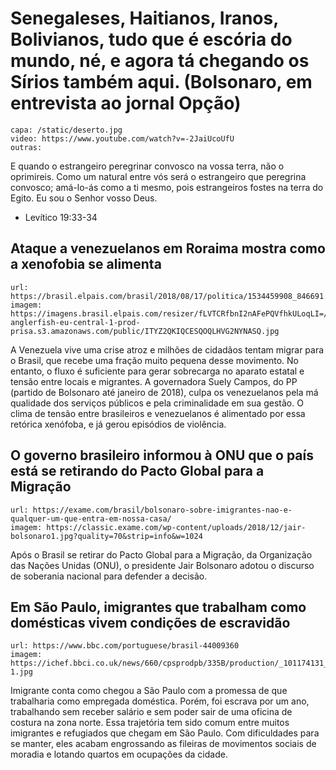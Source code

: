 # Senegaleses, Haitianos, Iranos, Bolivianos, tudo que é escória do mundo, né, e agora tá chegando os Sírios também aqui. (Bolsonaro, em entrevista ao jornal Opção)

    capa: /static/deserto.jpg
    video: https://www.youtube.com/watch?v=-2JaiUcoUfU
    outras:
        
E quando o estrangeiro peregrinar convosco na vossa terra, não o oprimireis. Como um natural entre vós será o estrangeiro que peregrina convosco; amá-lo-ás como a ti mesmo, pois estrangeiros fostes na terra do Egito. Eu sou o Senhor vosso Deus.
- Levítico 19:33-34


## Ataque a venezuelanos em Roraima mostra como a xenofobia se alimenta

    url: https://brasil.elpais.com/brasil/2018/08/17/politica/1534459908_846691.html
    imagem: https://imagens.brasil.elpais.com/resizer/fLVTCRfbnI2nAFePQVfhkULoqLI=/1960x0/arc-anglerfish-eu-central-1-prod-prisa.s3.amazonaws.com/public/ITYZ2QKIQCESQOQLHVG2NYNASQ.jpg

A Venezuela vive uma crise atroz e milhões de cidadãos tentam migrar para o
Brasil, que recebe uma fração muito pequena desse movimento. No entanto, o fluxo
é suficiente para gerar sobrecarga no aparato estatal e tensão entre locais e
migrantes. A governadora Suely Campos, do PP (partido de Bolsonaro até janeiro
de 2018), culpa os venezuelanos pela má qualidade dos serviços públicos e pela
criminalidade em sua gestão. O clima de tensão entre brasileiros e venezuelanos
é alimentado por essa retórica xenófoba, e já gerou episódios de violência.


## O governo brasileiro informou à ONU que o país está se retirando do Pacto Global para a Migração

    url: https://exame.com/brasil/bolsonaro-sobre-imigrantes-nao-e-qualquer-um-que-entra-em-nossa-casa/
    imagem: https://classic.exame.com/wp-content/uploads/2018/12/jair-bolsonaro1.jpg?quality=70&strip=info&w=1024

Após o Brasil se retirar do Pacto Global para a Migração, da Organização 
das Nações Unidas (ONU), o presidente Jair Bolsonaro adotou o discurso 
de soberania nacional para defender a decisão. 


## Em São Paulo, imigrantes que trabalham como domésticas vivem condições de escravidão

    url: https://www.bbc.com/portuguese/brasil-44009360
    imagem: https://ichef.bbci.co.uk/news/660/cpsprodpb/335B/production/_101174131_boliviana-1.jpg

Imigrante conta como chegou a São Paulo com a promessa de que trabalharia como
empregada doméstica. Porém, foi escrava por um ano, trabalhando sem receber
salário e sem poder sair de uma oficina de costura na zona norte. Essa
trajetória tem sido comum entre muitos imigrantes e refugiados que chegam em São
Paulo. Com dificuldades para se manter, eles acabam engrossando as fileiras de
movimentos sociais de moradia e lotando quartos em ocupações da cidade.
